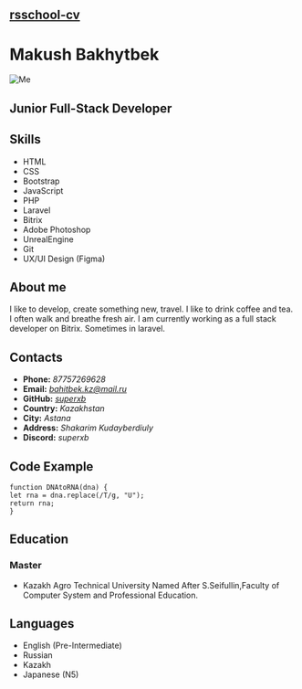 ## [rsschool-cv](https://github.com/superxb/rsschool-cv)

# Makush Bakhytbek

![Me](Me.jpg)

## Junior Full-Stack Developer

## Skills
* HTML
* CSS
* Bootstrap
* JavaScript
* PHP
* Laravel
* Bitrix
* Adobe Photoshop
* UnrealEngine
* Git
* UX/UI Design (Figma)

## About me
I like to develop, create something new, travel. I like to drink coffee and tea. I often walk and breathe fresh air.
I am currently working as a full stack developer on Bitrix. Sometimes in laravel.

## Contacts

*  **Phone:** *87757269628*
*  **Email:** *bahitbek.kz@mail.ru*
*  **GitHub:** *[superxb](https://github.com/superxb)*
*  **Country:** *Kazakhstan*
*  **City:** *Astana*
*  **Address:** *Shakarim Kudayberdiuly*
*  **Discord:** *superxb*

## Code Example
```
function DNAtoRNA(dna) {
let rna = dna.replace(/T/g, "U");
return rna;
}
```

## Education
### Master
* Kazakh Agro Technical University Named After S.Seifullin,Faculty of Computer System and Professional Education.

## Languages
* English (Pre-Intermediate)
* Russian
* Kazakh
* Japanese (N5)